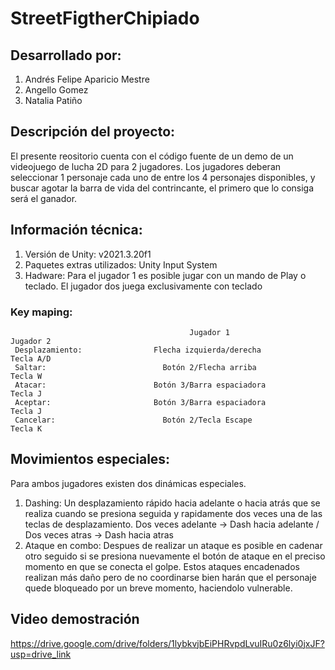 # StreetFigtherChipiado

## Desarrollado por: 
1. Andrés Felipe Aparicio Mestre
2. Angello Gomez
3. Natalia Patiño

## Descripción del proyecto:
El presente reositorio cuenta con el código fuente de un demo de un videojuego de lucha 2D para 2 jugadores. Los jugadores deberan seleccionar 1 personaje cada uno de entre los 4 personajes disponibles, y buscar agotar la barra de vida del contrincante, el primero que lo consiga será el ganador. 

## Información técnica:
1. Versión de Unity: v2021.3.20f1
2. Paquetes extras utilizados: Unity Input System
3. Hadware: Para el jugador 1 es posible jugar con un mando de Play o teclado. El jugador dos juega exclusivamente con teclado

### Key maping:
                                            Jugador 1                       Jugador 2
     Desplazamiento:                Flecha izquierda/derecha                Tecla A/D
     Saltar:                          Botón 2/Flecha arriba                  Tecla W
     Atacar:                        Botón 3/Barra espaciadora                Tecla J
     Aceptar:                       Botón 3/Barra espaciadora                Tecla J
     Cancelar:                        Botón 2/Tecla Escape                   Tecla K

## Movimientos especiales:
Para ambos jugadores existen dos dinámicas especiales.
1. Dashing: Un desplazamiento rápido hacia adelante o hacia atrás que se realiza cuando se presiona seguida y rapidamente dos veces una de las teclas de desplazamiento. Dos veces adelante -> Dash hacia adelante / Dos veces atras -> Dash hacia atras
2. Ataque en combo: Despues de realizar un ataque es posible en cadenar otro seguido si se presiona nuevamente el botón de ataque en el preciso momento en que se conecta el golpe. Estos ataques encadenados realizan más daño pero de no coordinarse bien harán que el personaje quede bloqueado por un breve momento, haciendolo vulnerable.

## Video demostración
https://drive.google.com/drive/folders/1lybkvjbEiPHRvpdLvuIRu0z6lyi0jxJF?usp=drive_link
